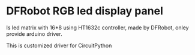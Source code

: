 # DFRobot RGB led display panel

Is led matrix with 16*8 using HT1632c controller, made by DFRobot, onley provide arduino driver.   

This is customized driver for CircuitPython
